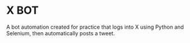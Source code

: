 # X BOT

A bot automation created for practice that logs into X using Python and Selenium, then automatically posts a tweet.
